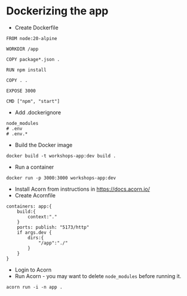 # Dockerizing the app

-   Create Dockerfile

```
FROM node:20-alpine

WORKDIR /app

COPY package*.json .

RUN npm install

COPY . .

EXPOSE 3000

CMD ["npm", "start"]
```

-   Add .dockerignore

```
node_modules
# .env
# .env.*
```

-   Build the Docker image

```
docker build -t workshops-app:dev build .
```

-   Run a container

```
docker run -p 3000:3000 workshops-app:dev
```

-   Install Acorn from instructions in https://docs.acorn.io/
-   Create Acornfile

```
containers: app:{
    build:{
        context:"."
    }
    ports: publish: "5173/http"
    if args.dev {
        dirs:{
            "/app":"./"
        }
    }
}
```

-   Login to Acorn
-   Run Acorn - you may want to delete `node_modules` before running it.

```
acorn run -i -n app .
```
